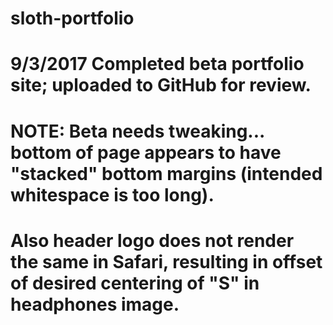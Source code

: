 # sloth-portfolio
#
# 9/3/2017 Completed beta portfolio site; uploaded to GitHub for review.
#    NOTE:  Beta needs tweaking... bottom of page appears to have "stacked" bottom margins (intended whitespace is too long).     
#           Also header logo does not render the same in Safari, resulting in offset of desired centering of "S" in headphones image.

